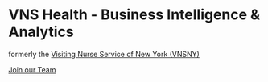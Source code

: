 # VNS Health - Business Intelligence & Analytics

formerly the [Visiting Nurse Service of New York (VNSNY)](https://www.vnshealth.org/about/our-history/)

[Join our Team](https://www.vnshealth.org/about/careers/)
